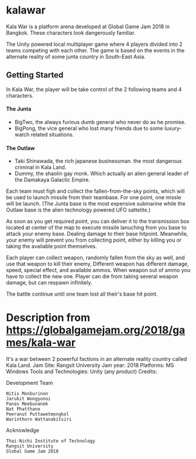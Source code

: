 # kalawar
Kala War is a platform arena developed at Global Game Jam 2018 in Bangkok. These characters look dangerously familiar.

The Unity powered local multiplayer game where 4 players divided into 2 teams competing with each other.
The game is based on the events in the alternate reality of some junta country in South-East Asia.

## Getting Started

In Kala War, the player will be take control of the 2 following teams and 4 characters.

#### The Junta
  * BigTwo, the always furious dumb general who never do as he promise.
  * BigPong, the vice general who lost many friends due to some luxury-watch related situations.

#### The Outlaw
  * Taki Shinawada, the rich japanese businessman. the most dangerous criminal in Kala Land.
  * Dummy, the shaolin gay monk. Which actually an alien general leader of the Damakaya Galactic Empire.

Each team must figh and collect the fallen-from-the-sky points, which will be used to launch missile from their teambase.
For one point, one missle will be launch.
(The Junta base is the most expensive submarine while the Outlaw base is the alien technology powered UFO sattelite.)

As soon as you get required point, you can deliver it to the transmission box located at center of the map to execute missile lanuching from you base to attack your enemy base. Dealing damage to their base hitpoint.
Meanwhile, your enemy will prevent you from collecting point, either by killing you or taking the available point themselves.

Each player can collect weapon, randomly fallen from the sky as well, and use that weapon to kill their enemy,
Different weapon has different damage, speed, special effect, and available ammos. When weapon out of ammo you have to collect the new one.
Player can die from taking several weapon damage, but can respawn infinitely.

The battle continue until one team lost all their's base hit point.

# Description from https://globalgamejam.org/2018/games/kala-war

It's a war between 2 powerful factions in an alternate reality country called Kala Land.
Jam Site: 
Rangsit University
Jam year: 
2018
Platforms: 
MS Windows
Tools and Technologies: 
Unity (any product)
Credits: 

Development Team

    Nitis Monburinon
    Jarukit Wongyunoi
    Panas Meebunanek
    Nat Phatthano
    Peeranut Puttawetmongkol
    Warinthorn Wattanakitsiri

Acknowledge

    Thai-Nichi Institute of Technology
    Rangsit University
    Global Game Jam 2018
